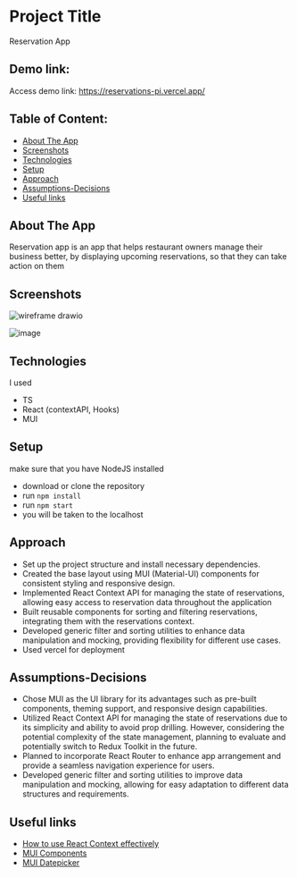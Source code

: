 # Project Title
Reservation App
## Demo link:
Access demo link: https://reservations-pi.vercel.app/

## Table of Content:

- [About The App](#about-the-app)
- [Screenshots](#screenshots)
- [Technologies](#technologies)
- [Setup](#setup)
- [Approach](#approach)
- [Assumptions-Decisions](#assumptions-decisions)
- [Useful links](#useful-links)

## About The App
Reservation app is an app that helps restaurant owners manage
their business better, by displaying upcoming reservations,
so that they can take action on them

## Screenshots
![wireframe drawio](https://github.com/Eltantawye/reservations/assets/26147983/017fb6b3-1f34-4447-a2dc-a8f5b057a3e0)

![image](https://github.com/Eltantawye/reservations/assets/26147983/8d98cd0c-b0b0-4c60-838c-d1a03524dced)

## Technologies
I used
- TS
- React (contextAPI, Hooks) 
- MUI
## Setup
make sure that you have NodeJS installed
- download or clone the repository
- run `npm install`
- run `npm start`
- you will be taken to the localhost 

## Approach
- Set up the project structure and install necessary dependencies.
- Created the base layout using MUI (Material-UI) components for consistent styling and responsive design.
- Implemented React Context API for managing the state of reservations, allowing easy access to reservation data throughout the application
- Built reusable components for sorting and filtering reservations, integrating them with the reservations context.
- Developed generic filter and sorting utilities to enhance data manipulation and mocking, providing flexibility for different use cases.
- Used vercel for deployment 

## Assumptions-Decisions
- Chose MUI as the UI library for its advantages such as pre-built components, theming support, and responsive design capabilities.
- Utilized React Context API for managing the state of reservations due to its simplicity and ability to avoid prop drilling. However, considering the potential complexity of the state management, planning to evaluate and potentially switch to Redux Toolkit in the future.
- Planned to incorporate React Router to enhance app arrangement and provide a seamless navigation experience for users.
- Developed generic filter and sorting utilities to improve data manipulation and mocking, allowing for easy adaptation to different data structures and requirements.

## Useful links
- [How to use React Context effectively](https://kentcdodds.com/blog/how-to-use-react-context-effectively)
- [MUI Components](https://mui.com/material-ui/all-components/)
- [MUI Datepicker](https://mui.com/x/react-date-pickers/date-picker/)

